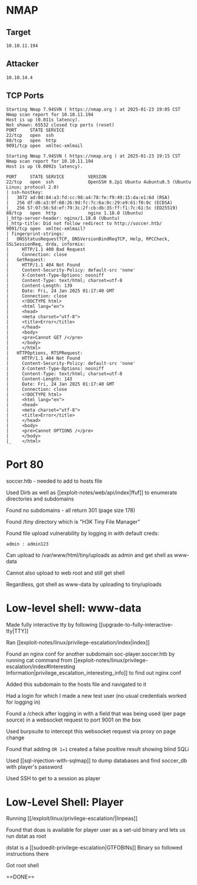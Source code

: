 # NMAP

## Target

`10.10.11.194`

## Attacker

`10.10.14.4`

## TCP Ports

```
Starting Nmap 7.94SVN ( https://nmap.org ) at 2025-01-23 19:05 CST
Nmap scan report for 10.10.11.194
Host is up (0.011s latency).
Not shown: 65532 closed tcp ports (reset)
PORT     STATE SERVICE
22/tcp   open  ssh
80/tcp   open  http
9091/tcp open  xmltec-xmlmail
```

```
Starting Nmap 7.94SVN ( https://nmap.org ) at 2025-01-23 19:15 CST
Nmap scan report for 10.10.11.194
Host is up (0.0092s latency).

PORT     STATE SERVICE         VERSION
22/tcp   open  ssh             OpenSSH 8.2p1 Ubuntu 4ubuntu0.5 (Ubuntu Linux; protocol 2.0)
| ssh-hostkey: 
|   3072 ad:0d:84:a3:fd:cc:98:a4:78:fe:f9:49:15:da:e1:6d (RSA)
|   256 df:d6:a3:9f:68:26:9d:fc:7c:6a:0c:29:e9:61:f0:0c (ECDSA)
|_  256 57:97:56:5d:ef:79:3c:2f:cb:db:35:ff:f1:7c:61:5c (ED25519)
80/tcp   open  http            nginx 1.18.0 (Ubuntu)
|_http-server-header: nginx/1.18.0 (Ubuntu)
|_http-title: Did not follow redirect to http://soccer.htb/
9091/tcp open  xmltec-xmlmail?
| fingerprint-strings: 
|   DNSStatusRequestTCP, DNSVersionBindReqTCP, Help, RPCCheck, SSLSessionReq, drda, informix: 
|     HTTP/1.1 400 Bad Request
|     Connection: close
|   GetRequest: 
|     HTTP/1.1 404 Not Found
|     Content-Security-Policy: default-src 'none'
|     X-Content-Type-Options: nosniff
|     Content-Type: text/html; charset=utf-8
|     Content-Length: 139
|     Date: Fri, 24 Jan 2025 01:17:40 GMT
|     Connection: close
|     <!DOCTYPE html>
|     <html lang="en">
|     <head>
|     <meta charset="utf-8">
|     <title>Error</title>
|     </head>
|     <body>
|     <pre>Cannot GET /</pre>
|     </body>
|     </html>
|   HTTPOptions, RTSPRequest: 
|     HTTP/1.1 404 Not Found
|     Content-Security-Policy: default-src 'none'
|     X-Content-Type-Options: nosniff
|     Content-Type: text/html; charset=utf-8
|     Content-Length: 143
|     Date: Fri, 24 Jan 2025 01:17:40 GMT
|     Connection: close
|     <!DOCTYPE html>
|     <html lang="en">
|     <head>
|     <meta charset="utf-8">
|     <title>Error</title>
|     </head>
|     <body>
|     <pre>Cannot OPTIONS /</pre>
|     </body>
|_    </html>
```

# Port 80

soccer.htb - needed to add to hosts file

Used Dirb as well as [[exploit-notes/web/api/index|ffuf]] to enumerate directories and subdomains

Found no subdomains - all return 301 (page size 178)

Found /tiny directory which is "H3K Tiny File Manager"

Found file upload vulnerability by logging in with default creds: 
```
admin : admin123
```

Can upload to /var/www/html/tiny/uploads as admin and get shell as www-data

Cannot also upload to web root and still get shell

Regardless, got shell as www-data by uploading to tiny/uploads

# Low-level shell: www-data

Made fully interactive tty by following [[upgrade-to-fully-interactive-tty|TTY]]

Ran [[exploit-notes/linux/privilege-escalation/index|index]]

Found an nginx conf for another subdomain soc-player.soccer.htb by running cat command from [[exploit-notes/linux/privilege-escalation/index#Interesting Information|privilege_escalation_interesting_info]] to find out nginx conf

Added this subdomain to the hosts file and navigated to it

Had a login for which I made a new test user (no usual credentials worked for logging in)

Found a /check after logging in with a field that was being used (per page source) in a websocket request to port 9001 on the box

Used burpsuite to intercept this websocket request via proxy on page change

Found that adding `OR 1=1` created a false positive result showing blind SQLi

Used [[sql-injection-with-sqlmap]] to dump databases and find soccer_db with player's password

Used SSH to get to a session as player

# Low-Level Shell: Player

Running [[/exploit/linux/privilege-escalation/|linpeas]]

Found that doas is available for player user as a set-uid binary and lets us run dstat as root

dstat is a [[sudoedit-privilege-escalation|GTFOBINs]] Binary so followed instructions there

Got root shell

==DONE==


